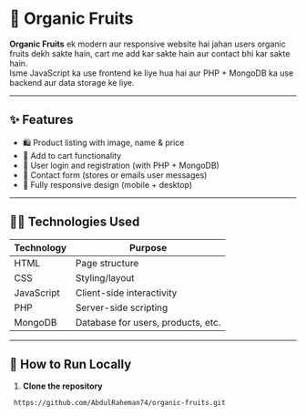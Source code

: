 # 🍎 Organic Fruits

**Organic Fruits** ek modern aur responsive website hai jahan users organic fruits dekh sakte hain, cart me add kar sakte hain aur contact bhi kar sakte hain.  
Isme JavaScript ka use frontend ke liye hua hai aur PHP + MongoDB ka use backend aur data storage ke liye.

---

## ✨ Features

- 🛍️ Product listing with image, name & price
- 🛒 Add to cart functionality
- 🔐 User login and registration (with PHP + MongoDB)
- 💬 Contact form (stores or emails user messages)
- 📱 Fully responsive design (mobile + desktop)

---

## 🧑‍💻 Technologies Used

| Technology | Purpose |
|------------|---------|
| HTML       | Page structure |
| CSS        | Styling/layout |
| JavaScript | Client-side interactivity |
| PHP        | Server-side scripting |
| MongoDB    | Database for users, products, etc. |

---

## 🚀 How to Run Locally

1. **Clone the repository**
```bash
 https://github.com/AbdulRaheman74/organic-fruits.git
